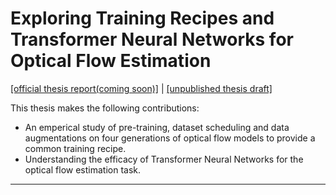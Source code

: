 # Exploring Training Recipes and Transformer Neural Networks for Optical Flow Estimation

[[official thesis report(coming soon)]]()  |  [[unpublished thesis draft]](https://tinyurl.com/prajnan-ms-thesis-draft)

This thesis makes the following contributions:
- An emperical study of pre-training, dataset scheduling and data augmentations on four generations of optical flow models to provide a common training recipe. 
- Understanding the efficacy of Transformer Neural Networks for the optical flow estimation task.
____
